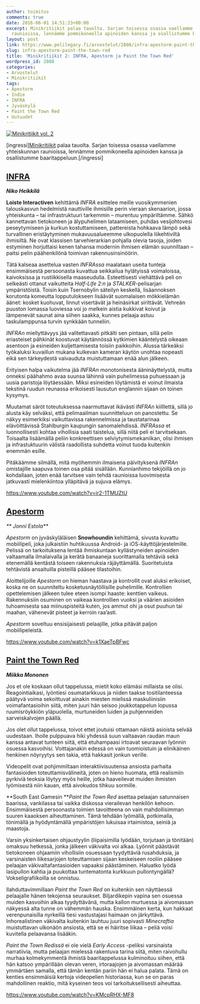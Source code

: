 ```yaml
---
author: toimitus
comments: true
date: 2016-06-01 14:51:23+00:00
excerpt: Minikritiikit palaa tauolta. Sarjan toisessa osassa vaellamme yhteiskunnan
  raunioissa, lennämme pommikoneella apinoiden kanssa ja osallistumme baaritappeluun.
layout: post
link: https://www.pelilegacy.fi/arvostelut/2808/infra-apestorm-paint-the-town-red
slug: infra-apestorm-paint-the-town-red
title: 'Minikritiikit 2: INFRA, Apestorm ja Paint the Town Red'
wordpress_id: 2808
categories:
- Arvostelut
- Minikritiikit
tags:
- Apestorm
- Indie
- INFRA
- Jyväskylä
- Paint the Town Red
- Uutuudet
---
```


[![Minikritiikit vol. 2](https://www.pelilegacy.fi/wp-content/uploads/2016/06/minikritiikit2.jpg)](https://www.pelilegacy.fi/wp-content/uploads/2016/06/minikritiikit2.jpg)

[ingressi][Minikritiikit](https://www.pelilegacy.fi/arvostelut/minikritiikit) palaa tauolta. Sarjan toisessa osassa vaellamme yhteiskunnan raunioissa, lennämme pommikoneella apinoiden kanssa ja osallistumme baaritappeluun.[/ingressi]



## [INFRA](https://infragame.net/)



_**Niko Heikkilä**_

**Loiste Interactiven** kehittämä _INFRA_ esittelee meille vuosikymmenien talouskasvun hedelmistä nauttiville ihmisille perin vieraan skenaarion, jossa yhteiskunta – tai infrastruktuuri tarkemmin – murentuu ympäriltämme. Sähkö kannettavan tietokoneen ja älypuhelimen lataamiseen, puhdas vesijohtovesi peseytymiseen ja kurkun kostuttamiseen, pattereista hohkaava lämpö sekä turvallinen eristäytyminen mukavuusalueemme ulkopuolella liikehtiviltä ihmisiltä. Ne ovat klassisen tarvehierarkian pohjalla olevia tasoja, joiden estyminen horjuttaisi kenen tahansa modernin ihmisen elämän suunniltaan – paitsi pelin päähenkilönä toimivan rakennusinsinöörin.

Tätä kalseaa asettelua vasten _INFRAssa_ maalataan useita tunteja ensimmäisestä persoonasta kuvattua seikkailua hylätyissä voimaloissa, kaivoksissa ja rustiikkisella maaseudulla. Esteettisesti viehättävä peli on selkeästi ottanut vaikutteita _Half-Life 2:n_ ja _STALKER_-pelisarjan ympäristöistä. Toisin kuin Tsernobylin säteilyn keskellä, lisäannoksen korutonta komeutta lopputulokseen lisäävät suomalaisen mökkielämän äänet: kosket kuohuvat, linnut visertävät ja heinäsirkat sirittävät. Vehreän puuston lomassa luoviessa voi jo melkein aistia kukkivat koivut ja lämpenevät saunat aina siihen saakka, kunnes pelaaja astuu taskulamppunsa turvin synkkään tunneliin.

_INFRAn_ miellyttävyys jää valitettavasti pitkälti sen pintaan, sillä pelin eriasteiset pähkinät koostuvat käytännössä kytkimien kääntelystä oikeaan asentoon ja esineiden kuljettamisesta toisiin paikkoihin. Alussa tärkeäksi työkaluksi kuvaillun mukana kulkevan kameran käytön unohtaa nopeasti eikä sen tärkeydestä vaivauduta muistuttamaan enää alun jälkeen.

Erityisen halpa vaikutelma jää _INFRAn_ monotonisesta ääninäyttelystä, mutta onneksi päähahmo avaa suunsa lähinnä vain puhelimessa puhuessaan ja uusia paristoja löytäessään. Miksi esineiden löytämistä ei voinut ilmaista tekstinä ruudun reunassa erikoisesti lausutun englannin sijaan on toinen kysymys.

Muutamat säröt toteutuksessa naarmuttavat ikävästi _INFRAn_ kiilllettä, sillä jo alusta käy selväksi, että pelimaailman suunnitteluun on panostettu. Se näkyy esimerkiksi vaikuttavissa rakennelmissa ja taustatarinaa elävöittävissä Stahlburgin kaupungin sanomalehdissä. _INFRAssa_ et luonnollisesti kohtaa vihollisia saati taistelua, sillä niitä peli ei tarvitsekaan. Toisaalta lisäämällä peliin konkreettisen selviytymismekaniikan, olisi ihmisen ja infrastuktuurin välistä raadollista suhdetta voinut tuoda kuitenkin enemmän esille.

Pitäkäämme silmällä, mitä myöhemmin ilmaisena päivityksenä _INFRAn_ omistajille saapuva toinen osa pitää sisällään. Kunnianhimo tekijöillä on jo kohdallaan, joten enää tarvitsee vain tehdä raunioissa luovimisesta jatkuvasti mielenkiintoa ylläpitävä ja sujuva elämys.

https://www.youtube.com/watch?v=ir2-1TMUZtU





## [Apestorm](http://www.snowhoundgames.com/apestorm-full-bananas/)



_** Jonni Estola**_

_Apestorm_ on jyväskyläläisen **Snowhoundin** kehittämä, sivusta kuvattu mobiilipeli, joka julkaistiin huhtikuussa Android- ja iOS-käyttöjärjestelmille. Pelissä on tarkoituksena lentää ihmiskuntaan kyllästyneiden apinoiden valtaamalla ilmalaivalla ja kerätä banaaneja suorittamalla tehtäviä sekä etenemällä kentästä toiseen rakennuksia räjäyttämällä. Suoritetuista tehtävistä ansaituilla pisteillä pääsee tilastoihin.

Aloittelijoille _Apestorm_ on hieman haastava ja kontrollit ovat aluksi erikoiset, koska ne on suunniteltu kosketusnäytöllisille puhelimille. Kontrollien opettelemisen jälkeen tulee eteen isompi haaste: kenttien vaikeus. Rakennuksiin osuminen on vaikeaa kontrollien vuoksi ja väärien asioiden tuhoamisesta saa miinuspisteitä kuten, jos ammut ohi ja osut puuhun tai maahan, vähenevät pisteet ja kerroin raa’asti.

_Apestorm_ soveltuu ensisijaisesti pelaajille, jotka pitävät paljon mobiilipeleistä.

https://www.youtube.com/watch?v=k1XaeTpBFwc





## [Paint the Town Red](https://mattcarr.itch.io/paint-the-town-red)



_**Miikka Mononen**_

Jos et ole koskaan ollut tappelussa, mietit koko elämäsi millaista se olisi. Reagointiaikasi, lyöntiesi osumatarkkuus ja niiden taakse tositilanteessa päätyvä voima sekoittuvat ainakin miesten mielissä maskuliinisiin voimafantasioihin siitä, miten juuri hän seisoo joukkotappelun lopussa ruumisröykkiön yläpuolella, murtuneiden luiden ja puhjenneiden sarveiskalvojen päällä.

Jos olet ollut tappelussa, toivot ettet joutuisi ottamaan näistä asioista selvää uudestaan. Iholle pulppuava hiki yhdessä suun valtaavan raudan maun kanssa antavat tunteen siitä, että etuhampaasi irtoavat seuraavan lyönnin osuessa kasvoihisi. Voittajanakin edessä on vain tuomioistuin ja elinikäinen henkinen nöyryytys sen takia, että hakkasit jonkun verille.

Videopelit ovat pohjimmiltaan interaktiivisuutensa ansiosta parhaita fantasioiden toteuttamisvälineitä, joten on hieno huomata, että realismiin pyrkiviä teoksia löytyy myös heille, jotka haaveilevat muiden ihmisten lyömisestä niin kauan, että aivokudos tihkuu sormille.

**South East Gamesin **_Paint the Town Red_ asettaa pelaajan satunnaisen baarissa, vankilassa tai vaikka diskossa vierailevan henkilön kehoon. Ensimmäisestä persoonasta toimien tavoitteena on vain mahdollisimman suuren kaaoksen aiheuttaminen. Tämä tehdään lyömällä, potkimalla, tönimällä ja hyödyntämällä ympäristöjen lukuisaa irtaimistoa, seiniä ja maastoja.

Varsin yksinkertaisen ohjaustyylin (liipaisimilla lyödään, torjutaan ja tönitään) omaksuu hetkessä, jonka jälkeen väkivalta voi alkaa. Lyönnit päästävät tietokoneen ohjaamiin vihollisiin osuessaan tyydyttäviä rusahduksia, ja varsinaisten liikesarjojen toteuttamisen sijaan keskeiseen rooliin pääsee pelaajan väkivaltafantasioiden vapaaksi päästäminen. Haluatko lyödä lasipullon kahtia ja puukottaa tuntematonta kurkkuun pullontyngällä? Vokseligrafiikoilla se onnistuu.

Ilahduttavimmillaan _Paint the Town Red_ on kuitenkin sen näyttäessä pelaajalle hänen tekojensa seuraukset. Biljardikepin vapina sen osuessa muiden kasvoihin alkaa tyydyttävänä, mutta kallon murtuessa ja aivomassan näkyessä alta tunne on vähemmän hauska. Ensimmäinen kerta, kun hakkaat verenpunaisilla nyrkeillä tiesi vastustajasi haimaan on järkyttävä. Inhorealistinen väkivalta kuitenkin lauhtuu juuri sopivasti _Minecraftia_ muistuttavan ulkonäön ansiosta, että se ei häiritse liikaa – peliä voisi kuvitella pelaavansa lisääkin.

_Paint the Town Redissä_ ei ole vielä _Early Access_ -peliksi varsinaista narratiivia, mutta pelaajan mielessä rakentuva tarina siitä, miten raivohullu murhaa kolmekymmentä ihmistä baaritappelussa kulminoituu siihen, että hän katsoo ympärillään olevan veren, irtoraajojen ja aivomassan määrää ymmärtäen samalla, että tämän kentän pariin hän ei halua palata. Tämä on kenties ensimmäisiä kertoja videopelien historiassa, kun se on paras mahdollinen reaktio, mitä kyseinen teos voi tarkoituksellisesti aiheuttaa.

https://www.youtube.com/watch?v=KMcpRHX-MF8
